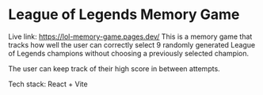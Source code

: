 # League of Legends Memory Game

Live link: https://lol-memory-game.pages.dev/
This is a memory game that tracks how well the user can correctly select 9 randomly generated
League of Legends champions without choosing a previously selected champion.

The user can keep track of their high score in between attempts.

Tech stack: React + Vite
